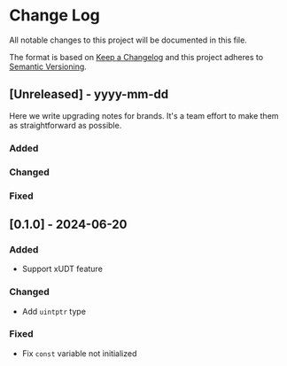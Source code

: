 # Change Log

All notable changes to this project will be documented in this file.

The format is based on [Keep a Changelog](http://keepachangelog.com/)
and this project adheres to [Semantic Versioning](http://semver.org/).

## [Unreleased] - yyyy-mm-dd

Here we write upgrading notes for brands. It's a team effort to make them as
straightforward as possible.

### Added

### Changed

### Fixed

## [0.1.0] - 2024-06-20

### Added

- Support xUDT feature

### Changed

- Add `uintptr` type

### Fixed

- Fix `const` variable not initialized
